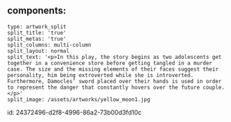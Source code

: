 components:
  -
    type: artwork_split
    split_title: 'true'
    split_metas: 'true'
    split_columns: multi-column
    split_layout: normal
    split_text: '<p>In this play, the story begins as two adolescents get together in a convenience store before getting tangled in a murder case. The size and the missing elements of their faces suggest their personality, him being extroverted while she is introverted. Furthermore, Damocles’ sword placed over their hands is used in order to represent the danger that constantly hovers over the future couple.</p>'
    split_image: /assets/artworks/yellow_moon1.jpg
id: 24372496-d2f8-4996-86a2-73b00d3fd10c

